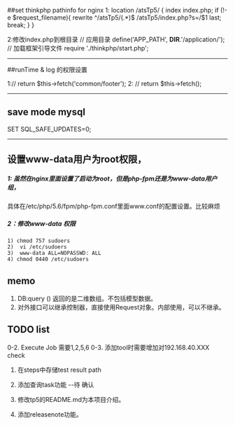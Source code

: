 ##set thinkphp pathinfo for nginx
1:
	location /atsTp5/ {
		index index.php;
		if (!-e $request_filename){
			rewrite ^/atsTp5/(.*)$ /atsTp5/index.php?s=/$1 last;
			break;
		}
	}

2:修改index.php到根目录
// 应用目录
define('APP_PATH', __DIR__.'/application/');
// 加载框架引导文件
require './thinkphp/start.php';

---
##runTime & log 的权限设置

 1://        return $this->fetch('common/footer');
 2: //        return $this->fetch();

---
## save mode mysql
  SET SQL_SAFE_UPDATES=0;

---
##  设置www-data用户为root权限，
##### 1: 虽然在nginx里面设置了启动为root，但是php-fpm还是为www-data用户组，
   具体在/etc/php/5.6/fpm/php-fpm.conf里面www.conf的配置设置。比较麻烦
##### 2：修改www-data 权限   
    1) chmod 757 sudoers
    2)  vi /etc/sudoers
    3)  www-data ALL=NOPASSWD: ALL
    4) chmod 0440 /etc/sudoers

## memo
1. DB:query () 返回的是二维数组。不包括模型数据。
2. 对外接口可以继承控制器，直接使用Request对象。内部使用，可以不继承。

## TODO list

0-2. Execute Job 需要1,2,5,6
0-3. 添加tool时需要增加对192.168.40.XXX check
1. 在steps中存储test result path 
2. 添加查询task功能  --待 确认
3. 修改tp5的README.md为本项目介绍。

5. 添加releasenote功能。